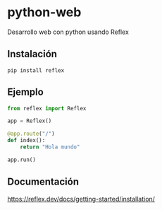 # python-web
Desarrollo web con python usando Reflex
## Instalación
```
pip install reflex
```
## Ejemplo
```python
from reflex import Reflex

app = Reflex()

@app.route("/")
def index():
    return "Hola mundo"

app.run()
```
## Documentación
https://reflex.dev/docs/getting-started/installation/